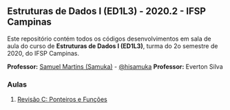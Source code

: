 ## Estruturas de Dados I (ED1L3) - 2020.2 - IFSP Campinas

Este repositório contém todos os códigos desenvolvimentos em sala de aula do curso de **Estruturas de Dados I (ED1L3)**, turma do 2o semestre de 2020, do IFSP Campinas.

**Professor:** [Samuel Martins (Samuka)](http://hisamuka.github.io/) - [@hisamuka](https://github.com/hisamuka)
**Professor:** Everton Silva

### Aulas
1. [Revisão C: Ponteiros e Funções](https://github.com/xavecoding/IFSP-CMP-ED1L3-2020.2/tree/master/01_revisao_C) 